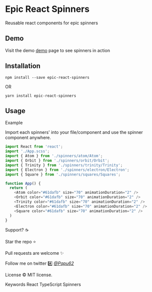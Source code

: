 # Epic React Spinners

Reusable react components for epic spinners

## Demo
Visit the demo [demo](https://p4pupro.github.io/epic-react-spinners/) page to see spinners in action

## Installation
``` npm install --save epic-react-spinners ```

OR

``` yarn install epic-react-spinners ```

## Usage
Example

Import each spinners' into your file/component and use the spinner component anywhere.

```javascript
import React from 'react';
import './App.scss';
import { Atom } from './spinners/atom/Atom';
import { Orbit } from './spinners/orbit/Orbit';
import { Trinity } from './spinners/trinity/Trinity';
import { Electron } from './spinners/electron/Electron';
import { Square } from './spinners/squares/Squares';

function App() {
  return (
    <Atom color="#61dafb" size="70" animationDuration="2" />
    <Orbit color="#61dafb" size="70" animationDuration="2" />
    <Trinity color="#61dafb" size="70" animationDuration="2" />
    <Electron color="#61dafb" size="70" animationDuration="2" />
    <Square color="#61dafb" size="70" animationDuration="2" />
  )
}
```

Support? :coffee:

Star the repo ⭐️

Pull requests are welcome :sparkles:

Follow me on twitter :hash: [*@Papu62*](https://twitter.com/Papu62)

License :copyright: MIT license.

Keywords
    React TypeScript Spinners


